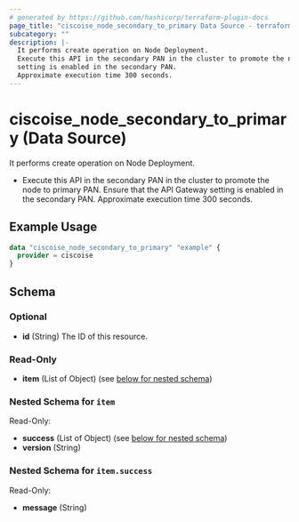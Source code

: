 ```yaml
---
# generated by https://github.com/hashicorp/terraform-plugin-docs
page_title: "ciscoise_node_secondary_to_primary Data Source - terraform-provider-ciscoise"
subcategory: ""
description: |-
  It performs create operation on Node Deployment.
  Execute this API in the secondary PAN in the cluster to promote the node to primary PAN.  Ensure that the API Gateway
  setting is enabled in the secondary PAN.
  Approximate execution time 300 seconds.
---
```


# ciscoise_node_secondary_to_primary (Data Source)

It performs create operation on Node Deployment.

- Execute this API in the secondary PAN in the cluster to promote the node to primary PAN.  Ensure that the API Gateway
setting is enabled in the secondary PAN.
 Approximate execution time 300 seconds.

## Example Usage

```terraform
data "ciscoise_node_secondary_to_primary" "example" {
  provider = ciscoise
}
```

<!-- schema generated by tfplugindocs -->
## Schema

### Optional

- **id** (String) The ID of this resource.

### Read-Only

- **item** (List of Object) (see [below for nested schema](#nestedatt--item))

<a id="nestedatt--item"></a>
### Nested Schema for `item`

Read-Only:

- **success** (List of Object) (see [below for nested schema](#nestedobjatt--item--success))
- **version** (String)

<a id="nestedobjatt--item--success"></a>
### Nested Schema for `item.success`

Read-Only:

- **message** (String)


